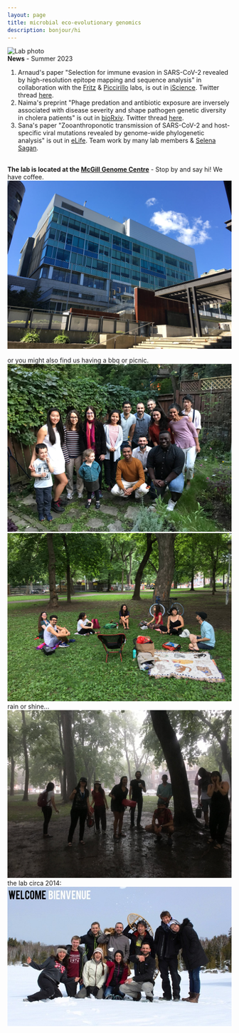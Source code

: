 ```yaml
---
layout: page
title: microbial eco-evolutionary genomics
description: bonjour/hi
---
```

![Lab photo](assets/pics/welcome2023.png)
<br>
**News** - Summer 2023 

1. Arnaud's paper "Selection for immune evasion in SARS-CoV-2 revealed by high-resolution epitope mapping and sequence analysis" in collaboration with the [Fritz](https://www.mcgill.ca/microimm/jorg-hermann-fritz) & [Piccirillo](https://www.mcgill.ca/microimm/ciriaco-piccirillo) labs, is out in [iScience](https://www.sciencedirect.com/science/article/pii/S2589004223014712). Twitter thread [here](https://twitter.com/bjesseshapiro/status/1681292825105768449?s=20).
2. Naima's preprint "Phage predation and antibiotic exposure are inversely associated with disease severity and shape pathogen genetic diversity in cholera patients" is out in [bioRxiv](https://www.biorxiv.org/content/10.1101/2023.06.14.544933v1). Twitter thread [here](https://twitter.com/bjesseshapiro/status/1669341247092162560?s=20).
3. Sana's paper "Zooanthroponotic transmission of SARS-CoV-2 and host-specific viral mutations revealed by genome-wide phylogenetic analysis" is out in [eLife](https://elifesciences.org/articles/83685). Team work by many lab members & [Selena Sagan](https://www.saganlab.com/). 
<br><br>


**The lab is located at the [McGill Genome Centre](https://www.mcgillgenomecentre.ca/)** - Stop by and say hi! We have coffee.  
![centre](assets/pics/genomecentre.jpeg)

or you might also find us having a bbq or picnic. 
![bbq2019](assets/pics/bbq2019.jpeg) 
<br> 
![picnic](assets/pics/picnic1.jpeg)  
rain or shine...  
![picnic](assets/pics/picnic2.jpeg)
the lab circa 2014:
![Lab photo](assets/pics/welcome.jpg)